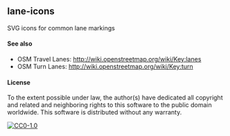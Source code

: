 
## lane-icons

SVG icons for common lane markings

#### See also

* OSM Travel Lanes: http://wiki.openstreetmap.org/wiki/Key:lanes
* OSM Turn Lanes: http://wiki.openstreetmap.org/wiki/Key:turn

#### License

To the extent possible under law, the author(s) have dedicated all copyright and related and neighboring rights to this software to the public domain worldwide. This software is distributed without any warranty.

[![CC0-1.0](http://mirrors.creativecommons.org/presskit/buttons/88x31/svg/cc-zero.svg)](LICENSE.md)
